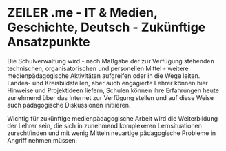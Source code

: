 # ZEILER .me - IT & Medien, Geschichte, Deutsch - Zukünftige Ansatzpunkte

Die Schulverwaltung wird - nach Maßgabe der zur Verfügung stehenden technischen, organisatorischen und personellen Mittel - weitere medienpädagogische Aktivitäten aufgreifen oder in die Wege leiten. Landes- und Kreisbildstellen, aber auch engagierte Lehrer können hier Hinweise und Projektideen liefern, Schulen können ihre Erfahrungen heute zunehmend über das Internet zur Verfügung stellen und auf diese Weise auch pädagogische Diskussionen initiieren.

Wichtig für zukünftige medienpädagogische Arbeit wird die Weiterbildung der Lehrer sein, die sich in zunehmend komplexeren Lernsituationen zurechtfinden und mit wenig Mitteln neuartige pädagogische Probleme in Angriff nehmen müssen.